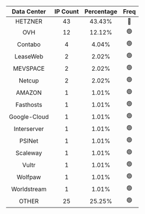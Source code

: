 | Data Center | IP Count | Percentage | Freq |
|:------------:|:--------:|:-----------:|:-----:|
| HETZNER | 43 | 43.43% | 🔴 |
| OVH | 12 | 12.12% | 🟢 |
| Contabo | 4 | 4.04% | 🟢 |
| LeaseWeb | 2 | 2.02% | 🟢 |
| MEVSPACE | 2 | 2.02% | 🟢 |
| Netcup | 2 | 2.02% | 🟢 |
| AMAZON | 1 | 1.01% | 🟢 |
| Fasthosts | 1 | 1.01% | 🟢 |
| Google-Cloud | 1 | 1.01% | 🟢 |
| Interserver | 1 | 1.01% | 🟢 |
| PSINet | 1 | 1.01% | 🟢 |
| Scaleway | 1 | 1.01% | 🟢 |
| Vultr | 1 | 1.01% | 🟢 |
| Wolfpaw | 1 | 1.01% | 🟢 |
| Worldstream | 1 | 1.01% | 🟢 |
| OTHER | 25 | 25.25% | 🟢 |